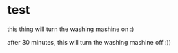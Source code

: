 # test


this thing will turn the washing mashine on :)

after 30 minutes, this will turn the washing mashine off :))
